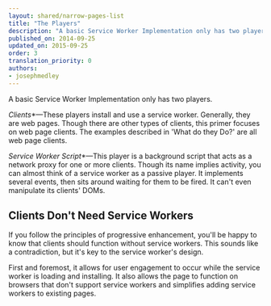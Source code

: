 ```yaml
---
layout: shared/narrow-pages-list
title: "The Players"
description: "A basic Service Worker Implementation only has two players."
published_on: 2014-09-25
updated_on: 2015-09-25
order: 3
translation_priority: 0
authors:
- josephmedley
---
```


<p class="intro">
  A basic Service Worker Implementation only has two players.
</p>

 
*Clients**&mdash;These players install and use a service worker. Generally, they 
are web pages. Though there are other types of clients, this primer focuses on 
web page clients. The examples described in 'What do they Do?' are all web page 
clients.

*Service Worker Script**&mdash;This player is a background script that acts as a 
network proxy for one or more clients. Though its name implies activity, you can 
almost think of a service worker as a passive player. It implements several 
events, then sits around waiting for them to be fired. It can't even manipulate 
its clients' DOMs.

## Clients Don't Need Service Workers

If you follow the principles of progressive enhancement, you'll be happy to know 
that clients should function without service workers. This sounds like a 
contradiction, but it's key to the service worker's design. 

First and foremost, it allows for user engagement to occur while the service 
worker is loading and installing. It also allows the page to function on 
browsers that don't support service workers and simplifies adding service 
workers to existing pages. 